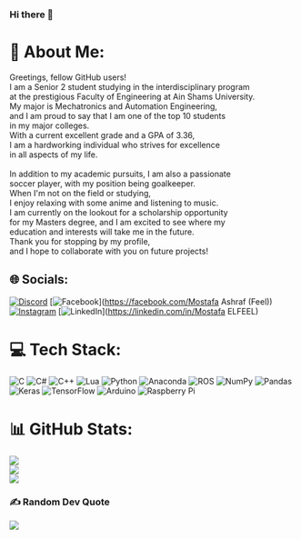 ### Hi there 👋

# 💫 About Me:
Greetings, fellow GitHub users! <br>I am a Senior 2 student studying in the interdisciplinary program <br>at the prestigious Faculty of Engineering at Ain Shams University. <br>My major is Mechatronics and Automation Engineering, <br>and I am proud to say that I am one of the top 10 students <br>in my major colleges.<br>With a current excellent grade and a GPA of 3.36,<br>I am a hardworking individual who strives for excellence <br>in all aspects of my life.<br><br>In addition to my academic pursuits, I am also a passionate <br>soccer player, with my position being goalkeeper. <br>When I'm not on the field or studying, <br>I enjoy relaxing with some anime and listening to music. <br>I am currently on the lookout for a scholarship opportunity <br>for my Masters degree, and I am excited to see where my <br>education and interests will take me in the future. <br>Thank you for stopping by my profile, <br>and I hope to collaborate with you on future projects!


## 🌐 Socials:
[![Discord](https://img.shields.io/badge/Discord-%237289DA.svg?logo=discord&logoColor=white)](https://discord.gg/FEEL#7895) [![Facebook](https://img.shields.io/badge/Facebook-%231877F2.svg?logo=Facebook&logoColor=white)](https://facebook.com/Mostafa Ashraf (Feel)) [![Instagram](https://img.shields.io/badge/Instagram-%23E4405F.svg?logo=Instagram&logoColor=white)](https://instagram.com/mostafa_feel) [![LinkedIn](https://img.shields.io/badge/LinkedIn-%230077B5.svg?logo=linkedin&logoColor=white)](https://linkedin.com/in/Mostafa ELFEEL) 

# 💻 Tech Stack:
![C](https://img.shields.io/badge/c-%2300599C.svg?style=for-the-badge&logo=c&logoColor=white) ![C#](https://img.shields.io/badge/c%23-%23239120.svg?style=for-the-badge&logo=c-sharp&logoColor=white) ![C++](https://img.shields.io/badge/c++-%2300599C.svg?style=for-the-badge&logo=c%2B%2B&logoColor=white) ![Lua](https://img.shields.io/badge/lua-%232C2D72.svg?style=for-the-badge&logo=lua&logoColor=white) ![Python](https://img.shields.io/badge/python-3670A0?style=for-the-badge&logo=python&logoColor=ffdd54) ![Anaconda](https://img.shields.io/badge/Anaconda-%2344A833.svg?style=for-the-badge&logo=anaconda&logoColor=white) ![ROS](https://img.shields.io/badge/ros-%230A0FF9.svg?style=for-the-badge&logo=ros&logoColor=white) ![NumPy](https://img.shields.io/badge/numpy-%23013243.svg?style=for-the-badge&logo=numpy&logoColor=white) ![Pandas](https://img.shields.io/badge/pandas-%23150458.svg?style=for-the-badge&logo=pandas&logoColor=white) ![Keras](https://img.shields.io/badge/Keras-%23D00000.svg?style=for-the-badge&logo=Keras&logoColor=white) ![TensorFlow](https://img.shields.io/badge/TensorFlow-%23FF6F00.svg?style=for-the-badge&logo=TensorFlow&logoColor=white) ![Arduino](https://img.shields.io/badge/-Arduino-00979D?style=for-the-badge&logo=Arduino&logoColor=white) ![Raspberry Pi](https://img.shields.io/badge/-RaspberryPi-C51A4A?style=for-the-badge&logo=Raspberry-Pi)
# 📊 GitHub Stats:
![](https://github-readme-stats.vercel.app/api?username=MostafaELFEEL&theme=dark&hide_border=false&include_all_commits=false&count_private=false)<br/>
![](https://github-readme-streak-stats.herokuapp.com/?user=MostafaELFEEL&theme=dark&hide_border=false)<br/>
![](https://github-readme-stats.vercel.app/api/top-langs/?username=MostafaELFEEL&theme=dark&hide_border=false&include_all_commits=false&count_private=false&layout=compact)

### ✍️ Random Dev Quote
![](https://quotes-github-readme.vercel.app/api?type=vetical&theme=radical)


<!-- Proudly created with GPRM ( https://gprm.itsvg.in ) -->
<!--
**MostafaELFEEL/MostafaELFEEL** is a ✨ _special_ ✨ repository because its `README.md` (this file) appears on your GitHub profile.

Here are some ideas to get you started:

- 🔭 I’m currently working on ...
- 🌱 I’m currently learning ...
- 👯 I’m looking to collaborate on ...
- 🤔 I’m looking for help with ...
- 💬 Ask me about ...
- 📫 How to reach me: ...
- 😄 Pronouns: ...
- ⚡ Fun fact: ...
-->
